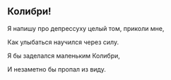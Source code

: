## Колибри!


Я напишу про депрессуху целый том, приколи мне,

Как улыбаться научился через силу.

Я бы заделался маленьким Колибри,

И незаметно бы пропал из виду.

